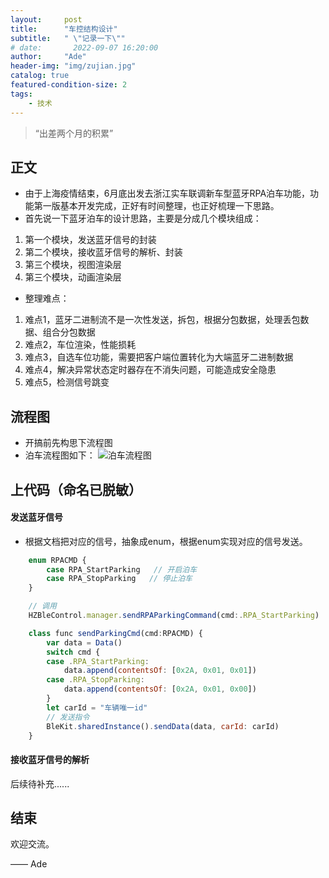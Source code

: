 ```yaml
---
layout:     post
title:      "车控结构设计"
subtitle:   " \"记录一下\""
# date:       2022-09-07 16:20:00
author:     "Ade"
header-img: "img/zujian.jpg"
catalog: true
featured-condition-size: 2
tags:
    - 技术
---
```


> “出差两个月的积累”


## 正文
* 由于上海疫情结束，6月底出发去浙江实车联调新车型蓝牙RPA泊车功能，功能第一版基本开发完成，正好有时间整理，也正好梳理一下思路。
* 首先说一下蓝牙泊车的设计思路，主要是分成几个模块组成：

1. 第一个模块，发送蓝牙信号的封装
2. 第二个模块，接收蓝牙信号的解析、封装
3. 第三个模块，视图渲染层
4. 第三个模块，动画渲染层

* 整理难点：

1. 难点1，蓝牙二进制流不是一次性发送，拆包，根据分包数据，处理丢包数据、组合分包数据
2. 难点2，车位渲染，性能损耗
3. 难点3，自选车位功能，需要把客户端位置转化为大端蓝牙二进制数据
4. 难点4，解决异常状态定时器存在不消失问题，可能造成安全隐患
5. 难点5，检测信号跳变

## 流程图
* 开搞前先构思下流程图
* 泊车流程图如下：
![泊车流程图](/img/bleSpaceCar-process.jpg)

## 上代码（命名已脱敏）
#### 发送蓝牙信号
* 根据文档把对应的信号，抽象成enum，根据enum实现对应的信号发送。
```js
    enum RPACMD {
        case RPA_StartParking   // 开启泊车
        case RPA_StopParking   // 停止泊车
    }

    // 调用
    HZBleControl.manager.sendRPAParkingCommand(cmd:.RPA_StartParking)

    class func sendParkingCmd(cmd:RPACMD) {
        var data = Data()
        switch cmd {
        case .RPA_StartParking:
            data.append(contentsOf: [0x2A, 0x01, 0x01])
        case .RPA_StopParking:
            data.append(contentsOf: [0x2A, 0x01, 0x00])
        }
        let carId = "车辆唯一id"
        // 发送指令
        BleKit.sharedInstance().sendData(data, carId: carId)
    }
```

#### 接收蓝牙信号的解析

后续待补充......

## 结束

欢迎交流。

—— Ade 


